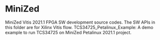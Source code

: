 # MiniZed
MiniZed Vitis 2021.1 FPGA SW development source codes.
The SW APIs in this folder are for Xilinx Vitis flow.
TCS34725_Petalinux_Example:
    A demo example to run TCS34725 on MiniZed Petalinux 2021.1 project. 

